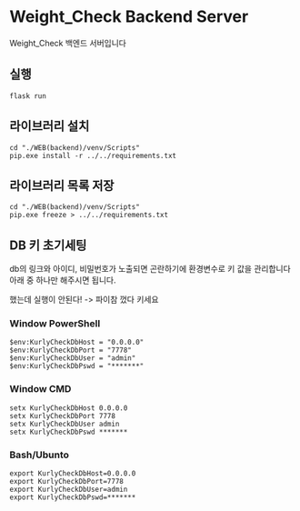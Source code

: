 # Weight_Check Backend Server
Weight_Check 백엔드 서버입니다

## 실행
```shell
flask run
```

## 라이브러리 설치
```shell
cd "./WEB(backend)/venv/Scripts"
pip.exe install -r ../../requirements.txt
```

## 라이브러리 목록 저장
```shell
cd "./WEB(backend)/venv/Scripts"
pip.exe freeze > ../../requirements.txt
```

## DB 키 초기세팅
db의 링크와 아이디, 비밀번호가 노출되면 곤란하기에 환경변수로 키 값을 관리합니다
아래 중 하나만 해주시면 됩니다.

했는데 실행이 안된다! -> 파이참 껐다 키세요

### Window PowerShell
```shell
$env:KurlyCheckDbHost = "0.0.0.0"
$env:KurlyCheckDbPort = "7778"
$env:KurlyCheckDbUser = "admin"
$env:KurlyCheckDbPswd = "*******"
```

### Window CMD
```shell
setx KurlyCheckDbHost 0.0.0.0
setx KurlyCheckDbPort 7778
setx KurlyCheckDbUser admin
setx KurlyCheckDbPswd *******
```

### Bash/Ubunto
```shell
export KurlyCheckDbHost=0.0.0.0
export KurlyCheckDbPort=7778
export KurlyCheckDbUser=admin
export KurlyCheckDbPswd=*******
```

